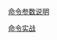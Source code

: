 

[命令参数说明](https://cloud.tencent.com/developer/article/1018405)

[命令实战](https://blog.csdn.net/xiaoguangtouqiang/article/details/82182654)

